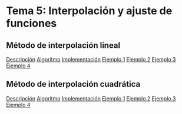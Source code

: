<h1>Tema 5: Interpolación y ajuste de funciones</h1>

<h2>Método de interpolación lineal</h2>
<a href="">Descripción</a>
<a href="">Algoritmo</a>
<a href="">Implementación</a>
<a href="">Ejemplo 1</a>
<a href="">Ejemplo 2</a>
<a href="">Ejemplo 3</a>
<a href="">Ejemplo 4</a>

<h2>Método de interpolación cuadrática</h2>
<a href="">Descripción</a>
<a href="">Algoritmo</a>
<a href="">Implementación</a>
<a href="">Ejemplo 1</a>
<a href="">Ejemplo 2</a>
<a href="">Ejemplo 3</a>
<a href="">Ejemplo 4</a>
